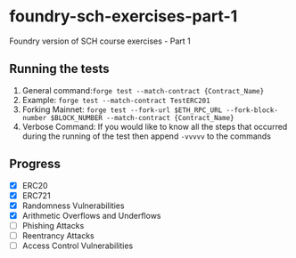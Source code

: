 # foundry-sch-exercises-part-1

Foundry version of SCH course exercises - Part 1

## Running the tests

1. General command:`forge test --match-contract {Contract_Name}`
2. Example: `forge test --match-contract TestERC201`
3. Forking Mainnet:
   `forge test --fork-url $ETH_RPC_URL --fork-block-number $BLOCK_NUMBER --match-contract {Contract_Name}`
4. Verbose Command: If you would like to know all the steps that occurred during the running of the test then append `-vvvvv` to the commands

## Progress

- [x] ERC20
- [x] ERC721
- [x] Randomness Vulnerabilities
- [x] Arithmetic Overflows and Underflows
- [ ] Phishing Attacks
- [ ] Reentrancy Attacks
- [ ] Access Control Vulnerabilities
